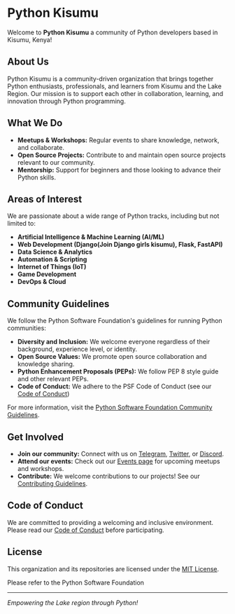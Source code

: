 # Python Kisumu

Welcome to **Python Kisumu** a community of Python developers based in Kisumu, Kenya!

## About Us

Python Kisumu is a community-driven organization that brings together Python enthusiasts, professionals, and learners from Kisumu and the Lake Region. Our mission is to support each other in collaboration, learning, and innovation through Python programming.

## What We Do

- **Meetups & Workshops:** Regular events to share knowledge, network, and collaborate.
- **Open Source Projects:** Contribute to and maintain open source projects relevant to our community.
- **Mentorship:** Support for beginners and those looking to advance their Python skills.

## Areas of Interest

We are passionate about a wide range of Python tracks, including but not limited to:

- **Artificial Intelligence & Machine Learning (AI/ML)**
- **Web Development (Django(Join Django girls kisumu), Flask, FastAPI)**
- **Data Science & Analytics**
- **Automation & Scripting**
- **Internet of Things (IoT)**
- **Game Development**
- **DevOps & Cloud**

## Community Guidelines

We follow the Python Software Foundation's guidelines for running Python communities:

- **Diversity and Inclusion:** We welcome everyone regardless of their background, experience level, or identity.
- **Open Source Values:** We promote open source collaboration and knowledge sharing.
- **Python Enhancement Proposals (PEPs):** We follow PEP 8 style guide and other relevant PEPs.
- **Code of Conduct:** We adhere to the PSF Code of Conduct (see our [Code of Conduct](CODE_OF_CONDUCT.md))

For more information, visit the [Python Software Foundation Community Guidelines](https://www.python.org/psf/community/).

## Get Involved

- **Join our community:** Connect with us on [Telegram](#), [Twitter](#), or [Discord](#).
- **Attend our events:** Check out our [Events page](#) for upcoming meetups and workshops.
- **Contribute:** We welcome contributions to our projects! See our [Contributing Guidelines](CONTRIBUTING.md).

## Code of Conduct

We are committed to providing a welcoming and inclusive environment. Please read our [Code of Conduct](CODE_OF_CONDUCT.md) before participating.

## License

This organization and its repositories are licensed under the [MIT License](LICENSE).

Please refer to the Python Software Foundation

---

*Empowering the Lake region through Python!*
